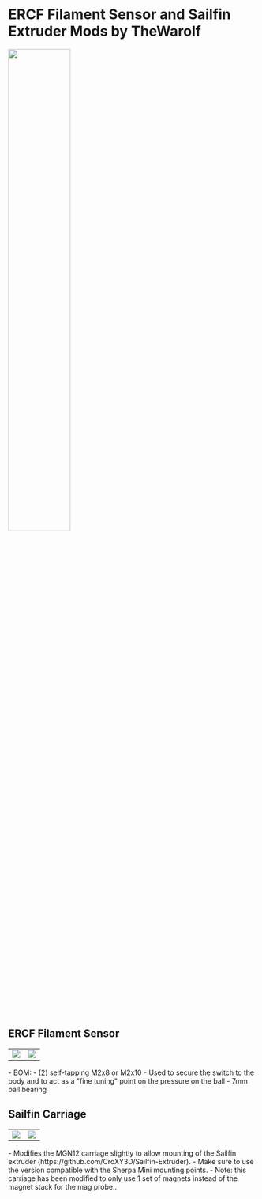 ERCF Filament Sensor and Sailfin Extruder Mods by TheWarolf
============
<image src="images/hotend_mount_filament_sensor_mounted.jpg" height=50% width=50%>
  
**ERCF Filament Sensor**
-----------------
<table width=100%>
<TR>
<TD width=50%><image src="images/hotend_mount_filament_sensor.jpg"></TD>
<TD width=50%><image src="images/hotend_mount_filament_sensor_section_view.png"></TD>
</TR>
</TABLE>
- BOM:
  - (2) self-tapping M2x8 or M2x10 
    - Used to secure the switch to the body and to act as a "fine tuning" point on the pressure on the ball
  - 7mm ball bearing
  
  
**Sailfin Carriage**
-----------------
<table width=100%>
<TR>
<TD width=50%><image src="images/mantis_sailfin.png"></TD>
<TD width=50%><image src="images/sailfin_mgn12_carriage.png"></TD>
</TR>
</TABLE>
- Modifies the MGN12 carriage slightly to allow mounting of the Sailfin extruder (https://github.com/CroXY3D/Sailfin-Extruder).
  - Make sure to use the version compatible with the Sherpa Mini mounting points.
- Note: this carriage has been modified to only use 1 set of magnets instead of the magnet stack for the mag probe..  



